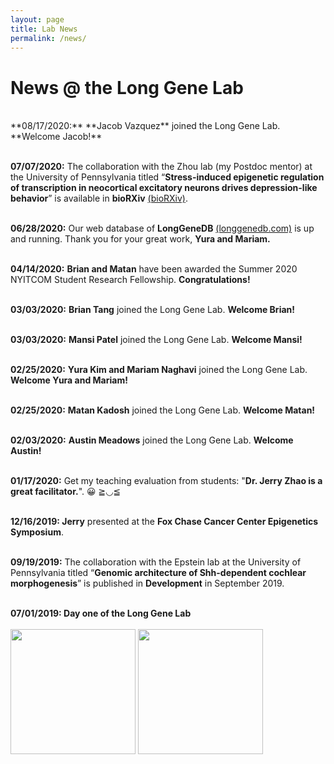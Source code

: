 ```yaml
---
layout: page
title: Lab News
permalink: /news/
--- 
```


# News @ the Long Gene Lab<br>
  <br>
    **08/17/2020:**  **Jacob Vazquez** joined the Long Gene Lab. **Welcome Jacob!** <br>
  <br>
  
   **07/07/2020:**  The collaboration with the Zhou lab (my Postdoc mentor) at the University of Pennsylvania titled “**Stress-induced epigenetic regulation of transcription in neocortical excitatory neurons drives depression-like behavior**” is available in **bioRXiv** <a href="https://www.biorxiv.org/content/10.1101/2020.07.06.190280v1?rss=1">(bioRXiv)</a>.<br>
  <br>
  
  **06/28/2020:**  Our web database of **LongGeneDB** <a href="https://longgenedb.com">(longgenedb.com)</a> is up and running.  Thank you for your great work, **Yura and Mariam.** <br>
  <br>
  
  **04/14/2020:**  **Brian and Matan** have been awarded the Summer 2020 NYITCOM Student Research Fellowship. **Congratulations!** <br>
  <br>
  
  **03/03/2020:**  **Brian Tang** joined the Long Gene Lab. **Welcome Brian!** <br>
  <br>
  
  **03/03/2020:**  **Mansi Patel** joined the Long Gene Lab. **Welcome Mansi!** <br>
  <br>
  
  **02/25/2020:**  **Yura Kim and Mariam Naghavi** joined the Long Gene Lab. **Welcome Yura and Mariam!** <br>
  <br>
  
  **02/25/2020:**  **Matan Kadosh** joined the Long Gene Lab. **Welcome Matan!** <br>
  <br>
  
  **02/03/2020:**  **Austin Meadows** joined the Long Gene Lab. **Welcome Austin!** <br>
  <br>
  
 **01/17/2020:**  Get my teaching evaluation from students: "**Dr. Jerry Zhao is a great facilitator.**". 😀 ≧◡≦ <br>
  <br>
  
 **12/16/2019:  Jerry** presented at the **Fox Chase Cancer Center Epigenetics Symposium**.<br>
  <br>
 
 **09/19/2019:**  The collaboration with the Epstein lab at the University of Pennsylvania titled “**Genomic architecture of Shh-dependent cochlear morphogenesis**” is published in **Development** in September 2019.<br>
  <br>
 
**07/01/2019:  Day one of the Long Gene Lab**<br>
 <br>
<img width="200" src="/img/Day1_1.jpg" data-action="zoom">
<img width="200" src="/img/Day1_2.jpg" data-action="zoom">


